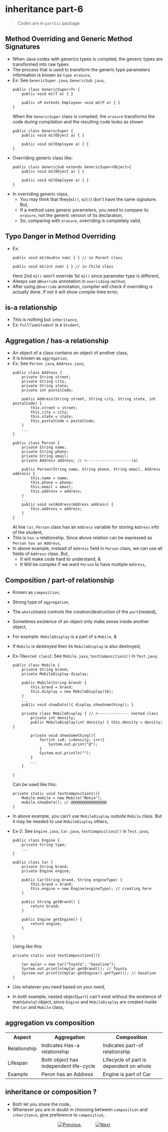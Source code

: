
# inheritance part-6
> Codes are in `partSix` package


## Method Overriding and Generic Method Signatures
- When Java codes with generics types is compiled, the generic types are transformed into raw types
- The process that is used to transform the generic type parameters information is known as `type erasure`,
- Ex: See `GenericSuper.java`, `GenericSub.java`,
    ```
    public class GenericSuper<T> {
        public void m1(T a) { }
    
        public <P extends Employee> void m2(P a) { }
    }
    ```
    When the `GenericSuper` class is compiled, the `erasure` transforms the code during compilation and the resulting code looks as shown
    ```
    public class GenericSuper {
        public void m1(Object a) { }
    
        public void m2(Employee a) { }
    }
    ```
- Overriding generic class like:
    ```
    public class GenericSub extends GenericSuper<Object>{
        public void m1(Object a) { }
    
        public void m2(Employee a) { }
    }
    ```
- In overriding generic class,
  - You may think that they(`m1()`, `m2()`) don't have the same signature. But,
  - If a method uses generic parameters, you need to compare its `erasure`, not the generic version of its declaration,
  - So, comparing with `erasure`, overriding is completely valid,


## Typo Danger in Method Overriding
- Ex:
  ```
  public void m1(double num) { } // in Parent class
  ```
  ```
  public void m1(int num) { } // in Child class
  ```
  Here 2nd `m1()` won't override 1st `m1()` since parameter type is different,
- Always use `@Override` annotation in `overriding-method`,
- After using `@Override` annotation, compiler will check if overriding is actually done. If not it will show compile-time error,

## is-a relationship
- This is nothing but `inheritance`,
- Ex: `FullTimeStudent` is a `Student`,

## Aggregation / has-a relationship
- An object of a class contains an object of another class,
- It is known as `aggregation`,
- Ex: See `Person.java`, `Address.java`,
  ```
  public class Address {
      private String street;
      private String city;
      private String state;
      private int postalCode;
  
      public Address(String street, String city, String state, int postalCode) {
          this.street = street;
          this.city = city;
          this.state = state;
          this.postalCode = postalCode;
      }
      ...
  }
  ```
  ```
  public class Person {
      private String name;
      private String phone;
      private String email;
      private Address address; // <--------------------(a)
  
      public Person(String name, String phone, String email, Address address) {
          this.name = name;
          this.phone = phone;
          this.email = email;
          this.address = address;
      }
      ...
      public void setAddress(Address address) {
          this.address = address;
      }
  }
  
  ```
  At line `(a)`, `Person` class has an `Address` variable for storing `Address` info of the student,
- This is `has-a` relationship. Since above relation can be expressed as `Person has an Address`,
- In above example, instead of `Address` field in `Person` class, we can use all fields of `Address` class. But,
  - It will make code hard to understand, &
  - It Will be complex if we want `Person` to have multiple `Address`,

## Composition / part-of relationship
- Known as `composition`,
- Strong type of `aggregation`,
- The `whole`(main) controls the creation/destruction of the `part`(nested),
- Sometimes existence of an object only make sense inside another object,
- For example: `MobileDisplay` is a part of a `Mobile`, & 
- If `Mobile` is destroyed then its `MobileDisplay` is also destroyed,
- Ex-1(`Nested class`): See `Mobile.java`, `testComposition1()` in `Test.java`,
  ```
  public class Mobile {
      private String brand;
      private MobileDisplay display;
  
      public Mobile(String brand) {
          this.brand = brand;
          this.display = new MobileDisplay(16);
      }
      ...
      public void showData(){ display.showSomething(); }
  
      private class MobileDisplay { // <-------------- nested class
          private int density;
          public MobileDisplay(int density) { this.density = density; }
  
          private void showSomething(){
              for(int i=0; i<density; i++){
                  System.out.print("@");
              }
              System.out.println("");
          }
          ...
      }
  
  }
  ```
  Can be used like this:
  ```
  private static void testComposition1(){
      Mobile mobile = new Mobile("Nokia");
      mobile.showData(); // @@@@@@@@@@@@@@@@
  }
  ```
- In above example, you can't use `MobileDisplay` outside `Mobile` class. But it may be needed to use `MobileDisplay` others,

- Ex-2: See `Engine.java`, `Car.java`, `testComposition2()` in `Test.java`,
  ```
  public class Engine {
      private String type;
      ...
  }
  ```
  ```
  public class Car {
      private String brand;
      private Engine engine;
  
      public Car(String brand, String engineType) {
          this.brand = brand;
          this.engine = new Engine(engineType); // creating here
      }
  
      public String getBrand() {
          return brand;
      }
  
      public Engine getEngine() {
          return engine;
      }
  
  }
  ```
  Using like this:
  ```
  private static void testComposition2(){
  
      Car myCar = new Car("Toyota", "Gasoline");
      System.out.println(myCar.getBrand()); // Toyota
      System.out.println(myCar.getEngine().getType()); // Gasoline
  }
  ```
- Use whatever you need based on your need,
- In both example, nested object(`part`) can't exist without the existence of main(`whole`) object, since `Engine` and `MobileDisplay` are created inside the `Car` and `Mobile` class,

## aggregation vs composition
<table>

<tr>
  <th>Aspect</th>
  <th>Aggregation</th>
  <th>Composition</th>
</tr>

<tr>
  <td>Relationship</td>
  <td>Indicates Has-a relationship</td>
  <td>Indicates part-of relationship</td>
</tr>

<tr>
<td>Lifespan</td>
<td>Both object has independent life-cycle</td>
<td>Lifecycle of part is dependent on whole</td>
</tr>

<tr>
<td>Example</td>
<td>Peron has an Address</td>
<td>Engine is part of Car</td>
</tr>

</table>

## inheritance or composition ?
- Both let you share the code,
- Whenever you are in doubt in choosing between `composition` and `inheritance`, give preference to `composition`,

    
    
    

<!-- bottom_nav_bar_1243 -->
<div align="center">
<a href=".../inheritance/part5/">
    <img src="https://img.shields.io/badge/◀%20Previous-blue?style=for-the-badge" alt="Previous">
</a>
&nbsp;&nbsp;&nbsp;&nbsp;&nbsp;&nbsp;&nbsp;&nbsp;&nbsp;&nbsp;
<a href=".../inheritance/part7/">
    <img src="https://img.shields.io/badge/Next%20▶-blue?style=for-the-badge" alt="Next">
</a>
</div>
<!-- bottom_nav_bar_1243 -->
    